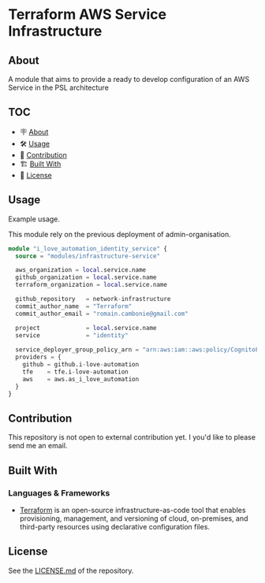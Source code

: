 # Terraform AWS Service Infrastructure

## About

A module that aims to provide a ready to develop configuration of an AWS Service in the PSL architecture

## TOC

- 🪧 [About](#about)
- 🛠️ [Usage](#usage)
- 🤝 [Contribution](#contribution)
- 🏗️ [Built With](#built-with)
- 📝 [License](#license)


## Usage

Example usage.

This module rely on the previous deployment of admin-organisation.

```terraform
module "i_love_automation_identity_service" {
  source = "modules/infrastructure-service"

  aws_organization = local.service.name
  github_organization = local.service.name
  terraform_organization = local.service.name

  github_repository   = network-infrastructure
  commit_author_name  = "Terraform"
  commit_author_email = "romain.cambonie@gmail.com"

  project             = local.service.name
  service             = "identity"
  
  service_deployer_group_policy_arn = "arn:aws:iam::aws:policy/CognitoFullAccess"
  providers = {
    github = github.i-love-automation
    tfe    = tfe.i-love-automation
    aws    = aws.as_i_love_automation
  }
}
```

## Contribution

This repository is not open to external contribution yet.
I you'd like to please send me an email.

## Built With

### Languages & Frameworks

- [Terraform](https://www.terraform.io/) is an open-source infrastructure-as-code tool that enables provisioning, management, and versioning of cloud, on-premises, and third-party resources using declarative configuration files.

## License

See the [LICENSE.md](./LICENSE.md) of the repository.
